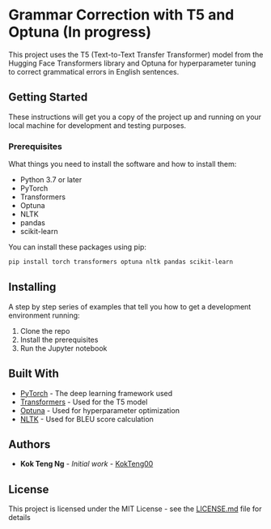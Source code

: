 # Grammar Correction with T5 and Optuna (In progress)

This project uses the T5 (Text-to-Text Transfer Transformer) model from the Hugging Face Transformers library and Optuna for hyperparameter tuning to correct grammatical errors in English sentences.

## Getting Started

These instructions will get you a copy of the project up and running on your local machine for development and testing purposes.

### Prerequisites

What things you need to install the software and how to install them:

- Python 3.7 or later
- PyTorch
- Transformers
- Optuna
- NLTK
- pandas
- scikit-learn

You can install these packages using pip:

```bash
pip install torch transformers optuna nltk pandas scikit-learn
```

## Installing

A step by step series of examples that tell you how to get a development environment running:

1. Clone the repo
2. Install the prerequisites
3. Run the Jupyter notebook

## Built With

* [PyTorch](https://pytorch.org/) - The deep learning framework used
* [Transformers](https://huggingface.co/transformers/) - Used for the T5 model
* [Optuna](https://optuna.org/) - Used for hyperparameter optimization
* [NLTK](https://www.nltk.org/) - Used for BLEU score calculation

## Authors

* **Kok Teng Ng** - *Initial work* - [KokTeng00](https://github.com/KokTeng00)

## License

This project is licensed under the MIT License - see the [LICENSE.md](LICENSE.md) file for details
